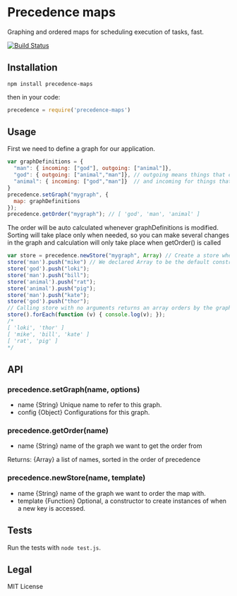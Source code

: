 # Precedence maps

Graphing and ordered maps for scheduling execution of tasks, fast.

[![Build Status](https://travis-ci.org/wizgrav/precedence-maps.png)](https://travis-ci.org/wizgrav/precedence-maps)

## Installation

`npm install precedence-maps`

then in your code:

```js
precedence = require('precedence-maps')
```

## Usage
First we need to define a graph for our application.

```js
var graphDefinitions = {
  "man": { incoming: ["god"], outgoing: ["animal"]},
  "god": { outgoing: ["animal","man"]}, // outgoing means things that come after
  "animal": { incoming: ["god","man"]}  // and incoming for things that come before
}
precedence.setGraph("mygraph", {
  map: graphDefinitions
});
precedence.getOrder("mygraph"); // [ 'god', 'man', 'animal' ]
```

The order will be auto calculated whenever graphDefinitions is modified. Sorting will take place only when needed, so you can make several changes in the graph and calculation will only take place when getOrder() is called

```js
var store = precedence.newStore("mygraph", Array) // Create a store where keys match properties in graphDefinitions
store('man').push("mike") // We declared Array to be the default constructor so that's what we get on new symbols.
store('god').push("loki");
store('man').push("bill");
store('animal').push("rat");
store('animal').push("pig");
store('man').push("kate");
store('god').push("thor");
// Calling store with no arguments returns an array orders by the graph
store().forEach(function (v) { console.log(v); });
/*
[ 'loki', 'thor' ]
[ 'mike', 'bill', 'kate' ]
[ 'rat', 'pig' ]
*/
```
## API

### precedence.setGraph(name, options)

+ name {String} Unique name to refer to this graph.
+ config {Object} Configurations for this graph.


### precedence.getOrder(name)

+ name {String} name of the graph we want to get the order from

Returns: {Array} a list of names, sorted in the order of precedence

### precedence.newStore(name, template)

+ name {String} name of the graph we want to order the map with.
+ template {Function} Optional, a constructor to create instances of when a new key is accessed.

## Tests

Run the tests with `node test.js`.

## Legal

MIT License